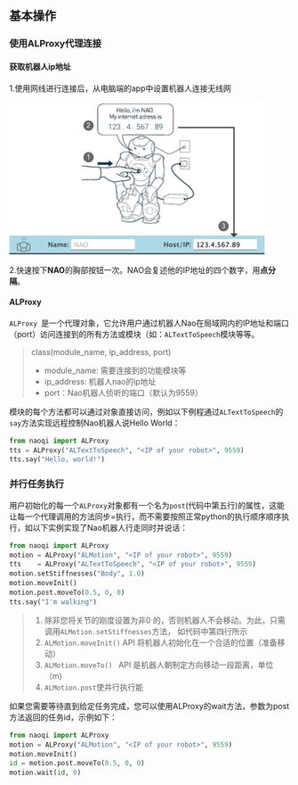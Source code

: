 ## 基本操作

### 使用ALProxy代理连接

#### 获取机器人ip地址

1.使用网线进行连接后，从电脑端的app中设置机器人连接无线网

![/sites/default/files/repository/70_html_nao/_images/note_ipaddress.png](./imgs/note_ipaddress.png)

2.快速按下**NAO**的胸部按钮一次。NAO会复述他的IP地址的四个数字，用**点分隔**。

#### ALProxy

`ALProxy `是一个代理对象，它允许用户通过机器人Nao在局域网内的IP地址和端口（port）访问连接到的所有方法或模块（如：`ALTextToSpeech`模块等等。

> class(module_name, ip_address, port)
>
> - module_name: 需要连接到的功能模块等
> - ip_address: 机器人nao的ip地址
> - port：Nao机器人侦听的端口（默认为9559）

模块的每个方法都可以通过对象直接访问，例如以下例程通过`ALTextToSpeech`的`say`方法实现远程控制Nao机器人说Hello World：

```PYTHON
from naoqi import ALProxy
tts = ALProxy("ALTextToSpeech", "<IP of your robot>", 9559)
tts.say("Hello, world!")
```

### 并行任务执行

用户初始化的每一个`ALProxy`对象都有一个名为`post`(代码中第五行)的属性，这能让每一个代理调用的方法同步=执行，而不需要按照正常python的执行顺序顺序执行，如以下实例实现了Nao机器人行走同时并说话：

```Python
from naoqi import ALProxy
motion = ALProxy("ALMotion", "<IP of your robot>", 9559)
tts    = ALProxy("ALTextToSpeech", "<IP of your robot>", 9559)
motion.setStiffnesses("Body", 1.0)
motion.moveInit()
motion.post.moveTo(0.5, 0, 0)
tts.say("I'm walking")
```

> 1. 除非您将关节的刚度设置为非0 的，否则机器人不会移动。为此，只需调用`ALMotion.setStiffnesses`方法， 如代码中第四行所示
> 2. `ALMotion.moveInit()` API 将机器人初始化在一个合适的位置（准备移动）
> 3. `ALMotion.moveTo() ` API 是机器人朝制定方向移动一段距离，单位（m) 
> 4. `ALMotion.post`使并行执行能

如果您需要等待直到给定任务完成，您可以使用ALProxy的wait方法，参数为post方法返回的任务id，示例如下：

```python
from naoqi import ALProxy
motion = ALProxy("ALMotion", "<IP of your robot>", 9559)
motion.moveInit()
id = motion.post.moveTo(0.5, 0, 0)
motion.wait(id, 0)
```

